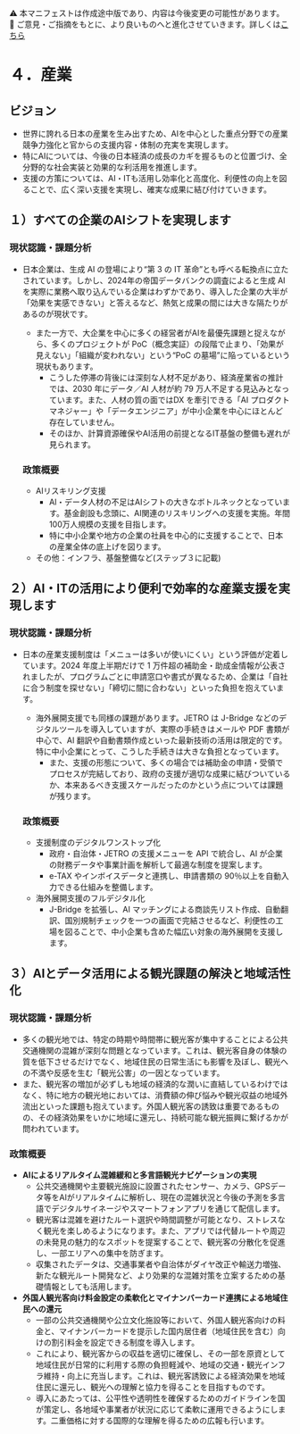 ⚠️ 本マニフェストは作成途中版であり、内容は今後変更の可能性があります。  
💬 ご意見・ご指摘をもとに、より良いものへと進化させていきます。詳しくは[こちら](README.md#このマニフェスト自身もみんなの知恵を集めて改善していきます)

# ４．産業

## ビジョン

* 世界に誇れる日本の産業を生み出すため、AIを中心とした重点分野での産業競争力強化と官からの支援内容・体制の充実を実現します。  
* 特にAIについては、今後の日本経済の成長のカギを握るものと位置づけ、全分野的な社会実装と効果的な利活用を推進します。  
* 支援の方策については、AI・ITも活用し効率化と高度化、利便性の向上を図ることで、広く深い支援を実現し、確実な成果に結び付けていきます。

## １）すべての企業のAIシフトを実現します

### 現状認識・課題分析

* 日本企業は、生成 AI の登場により“第 3 の IT 革命”とも呼べる転換点に立たされています。しかし、2024年の帝国データバンクの調査によると生成 AI を実際に業務へ取り込んでいる企業はわずかであり、導入した企業の大半が「効果を実感できない」と答えるなど、熱気と成果の間には大きな隔たりがあるのが現状です。  
  * また一方で、大企業を中心に多くの経営者がAIを最優先課題と捉えながら、多くのプロジェクトが PoC（概念実証）の段階で止まり、「効果が見えない」「組織が変われない」という“PoC の墓場”に陥っているという現状もあります。  
    * こうした停滞の背後には深刻な人材不足があり、経済産業省の推計では、2030 年にデータ／AI 人材が約 79 万人不足する見込みとなっています。また、人材の質の面ではDX を牽引できる「AI プロダクトマネジャー」や「データエンジニア」が中小企業を中心にほとんど存在していません。  
    * そのほか、計算資源確保やAI活用の前提となるIT基盤の整備も遅れが見られます。

  ### 政策概要

    * AIリスキリング支援  
      * AI・データ人材の不足はAIシフトの大きなボトルネックとなっています。基金創設も念頭に、AI関連のリスキリングへの支援を実施。年間100万人規模の支援を目指します。  
      * 特に中小企業や地方の企業の社員を中心的に支援することで、日本の産業全体の底上げを図ります。  
    * その他：インフラ、基盤整備など(ステップ３に記載)

## ２）AI・ITの活用により便利で効率的な産業支援を実現します

### 現状認識・課題分析

* 日本の産業支援制度は「メニューは多いが使いにくい」という評価が定着しています。2024 年度上半期だけで 1 万件超の補助金・助成金情報が公表されましたが、プログラムごとに申請窓口や書式が異なるため、企業は「自社に合う制度を探せない」「締切に間に合わない」といった負担を抱えています。  
  * 海外展開支援でも同様の課題があります。JETRO は J-Bridge などのデジタルツールを導入していますが、実際の手続きはメールや PDF 書類が中心で、AI 翻訳や自動書類作成といった最新技術の活用は限定的です。特に中小企業にとって、こうした手続きは大きな負担となっています。  
    * また、支援の形態について、多くの場合では補助金の申請・受領でプロセスが完結しており、政府の支援が適切な成果に結びついているか、本来あるべき支援スケールだったのかという点については課題が残ります。

  ### 政策概要

    * 支援制度のデジタルワンストップ化  
      * 政府・自治体・JETRO の支援メニューを API で統合し、AI が企業の財務データや事業計画を解析して最適な制度を提案します。  
      * e-TAX やインボイスデータと連携し、申請書類の 90％以上を自動入力できる仕組みを整備します。  
    * 海外展開支援のフルデジタル化  
      * J-Bridge を拡張し、AI マッチングによる商談先リスト作成、自動翻訳、国別規制チェックを一つの画面で完結させるなど、利便性の工場を図ることで、中小企業も含めた幅広い対象の海外展開を支援します。

## ３）AIとデータ活用による観光課題の解決と地域活性化

### 現状認識・課題分析

*   多くの観光地では、特定の時期や時間帯に観光客が集中することによる公共交通機関の混雑が深刻な問題となっています。これは、観光客自身の体験の質を低下させるだけでなく、地域住民の日常生活にも影響を及ぼし、観光への不満や反感を生む「観光公害」の一因となっています。
*   また、観光客の増加が必ずしも地域の経済的な潤いに直結しているわけではなく、特に地方の観光地においては、消費額の伸び悩みや観光収益の地域外流出といった課題も抱えています。外国人観光客の誘致は重要であるものの、その経済効果をいかに地域に還元し、持続可能な観光振興に繋げるかが問われています。

### 政策概要

*   **AIによるリアルタイム混雑緩和と多言語観光ナビゲーションの実現**
    *   公共交通機関や主要観光施設に設置されたセンサー、カメラ、GPSデータ等をAIがリアルタイムに解析し、現在の混雑状況と今後の予測を多言語でデジタルサイネージやスマートフォンアプリを通じて配信します。
    *   観光客は混雑を避けたルート選択や時間調整が可能となり、ストレスなく観光を楽しめるようになります。また、アプリでは代替ルートや周辺の未発見の魅力的なスポットを提案することで、観光客の分散化を促進し、一部エリアへの集中を防ぎます。
    *   収集されたデータは、交通事業者や自治体がダイヤ改正や輸送力増強、新たな観光ルート開発など、より効果的な混雑対策を立案するための基礎情報としても活用します。
*   **外国人観光客向け料金設定の柔軟化とマイナンバーカード連携による地域住民への還元**
    *   一部の公共交通機関や公立文化施設等において、外国人観光客向けの料金と、マイナンバーカードを提示した国内居住者（地域住民を含む）向けの割引料金を設定できる制度を導入します。
    *   これにより、観光客からの収益を適切に確保し、その一部を原資として地域住民が日常的に利用する際の負担軽減や、地域の交通・観光インフラ維持・向上に充当します。これは、観光客誘致による経済効果を地域住民に還元し、観光への理解と協力を得ることを目指すものです。
    *   導入にあたっては、公平性や透明性を確保するためのガイドラインを国が策定し、各地域や事業者が状況に応じて柔軟に運用できるようにします。二重価格に対する国際的な理解を得るための広報も行います。

